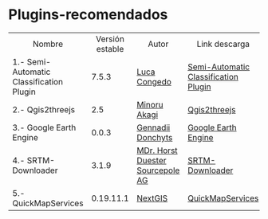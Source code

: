# Plugins-recomendados

<table style="width:100%">
<tr>
  <td align="center">Nombre</td>
<td align="center">Versión estable</td>
<td align="center">Autor</td>
<td align="center">Link descarga</td>
</tr>
<tr>
<td>  1.- Semi-Automatic Classification Plugin     </td>
  <td>
    7.5.3
  </td>
<td> <a href="https://plugins.qgis.org/plugins/author/Luca%20Congedo/">Luca Congedo </td>
<td> <a href="https://plugins.qgis.org/plugins/SemiAutomaticClassificationPlugin/">
Semi-Automatic Classification Plugin </td>
</tr>
<tr>
<td>  2.- Qgis2threejs  </td>
  <td>
    2.5
  </td>
<td> <a href="https://plugins.qgis.org/plugins/author/Minoru%20Akagi/">Minoru Akagi </td>
<td> <a href="https://plugins.qgis.org/plugins/Qgis2threejs/">Qgis2threejs </td>
</tr>
  <tr>
<td>  3.- Google Earth Engine  </td>
  <td>
    0.0.3
  </td>
<td> <a href="https://plugins.qgis.org/plugins/author/Gennadii%20Donchyts/">Gennadii Donchyts </td>
<td> <a href="https://plugins.qgis.org/plugins/ee_plugin/">Google Earth Engine </td>
</tr>
  <tr>
<td>  4.- SRTM-Downloader  </td>
  <td>
    3.1.9
  </td>
<td> <a href="https://plugins.qgis.org/plugins/author/Dr.%20Horst%20Duester%20Sourcepole%20AG/">MDr. Horst Duester Sourcepole AG </td>
<td> <a href="https://plugins.qgis.org/plugins/SRTM-Downloader/">SRTM-Downloader </td>
</tr>
  <tr>
<td>  5.- QuickMapServices  </td>
  <td>
    0.19.11.1
  </td>
<td> <a href="https://plugins.qgis.org/plugins/author/NextGIS/">NextGIS </td>
<td> <a href="https://plugins.qgis.org/plugins/quick_map_services/">QuickMapServices </td>
</tr>
</table>
